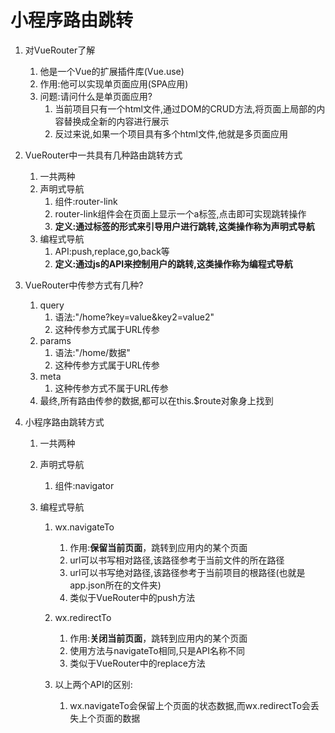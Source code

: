 # 小程序路由跳转

1. 对VueRouter了解

   1. 他是一个Vue的扩展插件库(Vue.use)
   2. 作用:他可以实现单页面应用(SPA应用)
   3. 问题:请问什么是单页面应用?
      1. 当前项目只有一个html文件,通过DOM的CRUD方法,将页面上局部的内容替换成全新的内容进行展示
      2. 反过来说,如果一个项目具有多个html文件,他就是多页面应用

2. VueRouter中一共具有几种路由跳转方式

   1. 一共两种
   2. 声明式导航
      1. 组件:router-link
      2. router-link组件会在页面上显示一个a标签,点击即可实现跳转操作
      3. **定义:通过标签的形式来引导用户进行跳转,这类操作称为声明式导航**
   3. 编程式导航
      1. API:push,replace,go,back等
      2. **定义:通过js的API来控制用户的跳转,这类操作称为编程式导航**

3. VueRouter中传参方式有几种?

   1. query
      1. 语法:"/home?key=value&key2=value2"
      2. 这种传参方式属于URL传参
   2. params
      1. 语法:"/home/数据"
      2. 这种传参方式属于URL传参
   3. meta
      1. 这种传参方式不属于URL传参
   4. 最终,所有路由传参的数据,都可以在this.$route对象身上找到

4. 小程序路由跳转方式

   1. 一共两种

   2. 声明式导航

      1. 组件:navigator

   3. 编程式导航

      1. wx.navigateTo

         1. 作用:**保留当前页面**，跳转到应用内的某个页面
         2. url可以书写相对路径,该路径参考于当前文件的所在路径
         3. url可以书写绝对路径,该路径参考于当前项目的根路径(也就是app.json所在的文件夹)
         4. 类似于VueRouter中的push方法

      2. wx.redirectTo

         1. 作用:**关闭当前页面**，跳转到应用内的某个页面
         2. 使用方法与navigateTo相同,只是API名称不同
         3. 类似于VueRouter中的replace方法

      3. 以上两个API的区别:

         1. wx.navigateTo会保留上个页面的状态数据,而wx.redirectTo会丢失上个页面的数据

            ​